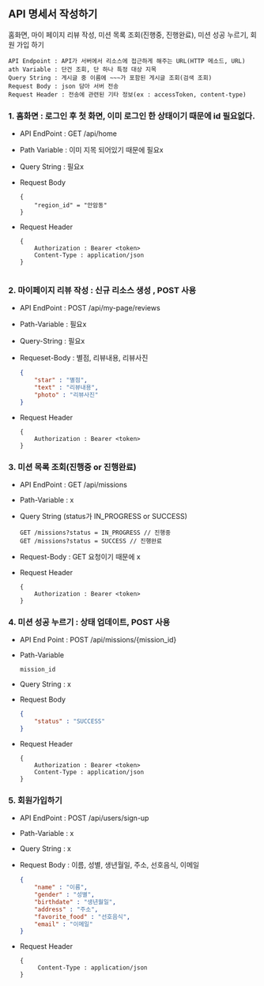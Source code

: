 ## API 명세서 작성하기

홈화면, 마이 페이지 리뷰 작성, 미션 목록 조회(진행중, 진행완료), 미션 성공 누르기, 회원 가입 하기

````
API Endpoint : API가 서버에서 리소스에 접근하게 해주는 URL(HTTP 메소드, URL)
ath Variable : 단건 조회, 단 하나 특정 대상 지목
Query String : 게시글 중 이름에 ~~~가 포함된 게시글 조회(검색 조회)
Request Body : json 담아 서버 전송
Request Header : 전송에 관련된 기타 정보(ex : accessToken, content-type)
````

### 1. 홈화면 : 로그인 후 첫 화면, 이미 로그인 한 상태이기 때문에 id 필요없다.

- API EndPoint : GET /api/home
- Path Variable : 이미 지목 되어있기 때문에 필요x
- Query String : 필요x
- Request Body

  ```
  {
      "region_id" = "안암동" 
  }
  ```

- Request Header

  ```
  {
      Authorization : Bearer <token>
      Content-Type : application/json
  }
    
  ```

### 2. 마이페이지 리뷰 작성 : 신규 리소스 생성 , POST 사용
- API EndPoint : POST /api/my-page/reviews
- Path-Variable : 필요x
- Query-String : 필요x
- Requeset-Body : 별점, 리뷰내용, 리뷰사진

  ```json
  {
      "star" : "별점",
      "text" : "리뷰내용",
      "photo" : "리뷰사진"
  }
  ```

- Request Header

  ```
  {
      Authorization : Bearer <token>
  }
  ```

### 3. 미션 목록 조회(진행중 or 진행완료)
- API EndPoint : GET /api/missions
- Path-Variable : x
- Query String (status가 IN_PROGRESS or SUCCESS)

  ```
  GET /missions?status = IN_PROGRESS // 진행중
  GET /missions?status = SUCCESS // 진행완료
  ```

- Request-Body : GET 요청이기 때문에 x
- Request Header

  ```
  {
      Authorization : Bearer <token>
  }
  ```

### 4. 미션 성공 누르기 : 상태 업데이트, POST 사용
- API End Point : POST /api/missions/{mission_id}
- Path-Variable

  ```
  mission_id
  ```

- Query String : x
- Request Body

  ```json
  {
      "status" : "SUCCESS"
  }
  ```

- Request Header

  ```
  {
      Authorization : Bearer <token>
      Content-Type : application/json
  }
  ```


### 5. 회원가입하기
- API EndPoint : POST /api/users/sign-up
- Path-Variable : x
- Query String : x
- Request Body : 이름, 성별, 생년월일, 주소, 선호음식, 이메일

  ```json
  {
      "name" : "이름",
      "gender" : "성별",
      "birthdate" : "생년월일",
      "address" : "주소",
      "favorite_food" : "선호음식",
      "email" : "이메일"
  }
  ```

- Request Header
    ````
    {
         Content-Type : application/json
    }
    ````
